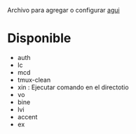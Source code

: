 
Archivo para agregar o configurar [agui]()

# Disponible 
- auth
- lc 
- mcd
- tmux-clean
- xin : Ejecutar comando en el directotio
- vo
- bine 
- lvi
- accent
- ex 
